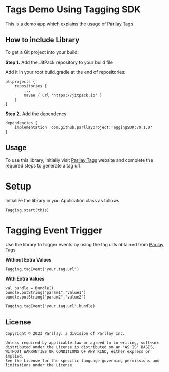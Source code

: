 Tags Demo Using Tagging SDK
===========================

This is a demo app which explains the usage of [Parllay Tags](https://tags.parllay.com)

## How to include Library

To get a Git project into your build:

**Step 1.** Add the JitPack repository to your build file

Add it in your root build.gradle at the end of repositories:

    allprojects {
        repositories {
            ...
            maven { url 'https://jitpack.io' }
        }
    }


**Step 2.** Add the dependency

    dependencies {
        implementation 'com.github.parllayproject:TaggingSDK:v0.1.0'
    }

Usage
-----
To use this library, initially visit [Parllay Tags](https://tags.parllay.com) website and complete the required steps to generate a tag url.

# Setup
Initialize the library in you Application class as follows.

    Tagging.start(this)

# Tagging Event Trigger
Use the library to trigger events by using the tag urls obtained from [Parllay Tags](https://tags.parllay.com)

**Without Extra Values**

    Tagging.tagEvent("your.tag.url")

**With Extra Values**

    val bundle = Bundle()
    bundle.putString("param1","value1")
    bundle.putString("param2","value2")

    Tagging.tagEvent("your.tag.url",bundle)

License
-------
    Copyright © 2023 Parllay. a division of Parllay Inc.
    
    Unless required by applicable law or agreed to in writing, software
    distributed under the License is distributed on an "AS IS" BASIS,
    WITHOUT WARRANTIES OR CONDITIONS OF ANY KIND, either express or implied.
    See the License for the specific language governing permissions and
    limitations under the License.

